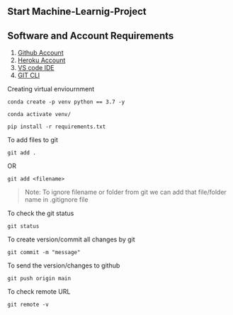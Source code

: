 ## Start Machine-Learnig-Project

## Software and Account Requirements

1. [Github Account](http://github.com)
2. [Heroku Account](https://dashboard.heroku.com)
3. [VS code IDE](https://code.visualstudio.com/download)
4. [GIT CLI](https://git-scm.com/downloads)


Creating virtual enviournment
```
conda create -p venv python == 3.7 -y 
```
```
conda activate venv/
```

```
pip install -r requirements.txt
```

To add files to git

```
git add .
```
OR 

```
git add <filename>
```

> Note: To ignore filename or folder from git we can add that file/folder name in .gitignore file


To check the git status 
```
git status
```

To create version/commit all changes by git 
```
git commit -m "message"
```

To send the version/changes to github
```
git push origin main
```

To check remote URL
```
git remote -v
```